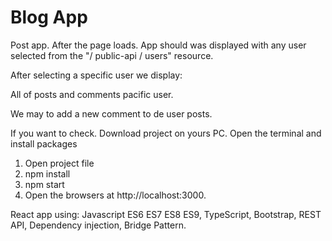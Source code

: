 # Blog App

Post app. After the page loads. App should was displayed with any user selected from the "/ public-api / users" resource.

After selecting a specific user we display:

All of posts and comments pacific user.

We may to add a new comment to de user posts.

If you want to check. Download project on yours PC. Open the terminal and install packages

1. Open project file
2. npm install
3. npm start
4. Open the browsers at http://localhost:3000.

React app using: Javascript ES6 ES7 ES8 ES9, TypeScript, Bootstrap, REST API, Dependency injection, Bridge Pattern.
